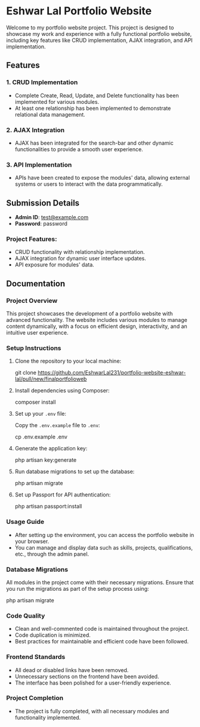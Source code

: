 


# Eshwar Lal Portfolio Website

Welcome to my portfolio website project. This project is designed to showcase my work and experience with a fully functional portfolio website, including key features like CRUD implementation, AJAX integration, and API implementation.

## Features

### 1. CRUD Implementation
- Complete Create, Read, Update, and Delete functionality has been implemented for various modules.
- At least one relationship has been implemented to demonstrate relational data management.

### 2. AJAX Integration
- AJAX has been integrated for the search-bar and other dynamic functionalities to provide a smooth user experience.

### 3. API Implementation
- APIs have been created to expose the modules' data, allowing external systems or users to interact with the data programmatically.

## Submission Details

- **Admin ID**: test@example.com
- **Password**: password



### Project Features:
- CRUD functionality with relationship implementation.
- AJAX integration for dynamic user interface updates.
- API exposure for modules' data.

## Documentation

### Project Overview
This project showcases the development of a portfolio website with advanced functionality. The website includes various modules to manage content dynamically, with a focus on efficient design, interactivity, and an intuitive user experience.

### Setup Instructions

1. Clone the repository to your local machine:

 
   git clone <your-repository-url>
    https://github.com/EshwarLal231/portfolio-website-eshwar-lal/pull/new/finalportfolioweb

2. Install dependencies using Composer:

  
   composer install


3. Set up your `.env` file:

   Copy the `.env.example` file to `.env`:

  
   cp .env.example .env


4. Generate the application key:

  
   php artisan key:generate


5. Run database migrations to set up the database:

   
   php artisan migrate


6. Set up Passport for API authentication:

  
   php artisan passport:install
 

### Usage Guide

- After setting up the environment, you can access the portfolio website in your browser.
- You can manage and display data such as skills, projects, qualifications, etc., through the admin panel.

### Database Migrations

All modules in the project come with their necessary migrations. Ensure that you run the migrations as part of the setup process using:


php artisan migrate


### Code Quality

- Clean and well-commented code is maintained throughout the project.
- Code duplication is minimized.
- Best practices for maintainable and efficient code have been followed.

### Frontend Standards

- All dead or disabled links have been removed.
- Unnecessary sections on the frontend have been avoided.
- The interface has been polished for a user-friendly experience.

### Project Completion

- The project is fully completed, with all necessary modules and functionality implemented.



